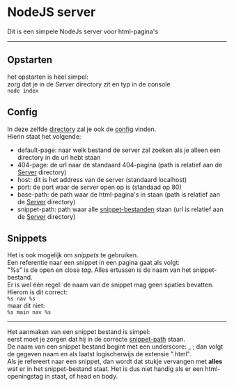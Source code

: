 # NodeJS server
Dit is een simpele NodeJs server voor html-pagina's
***

## Opstarten
het opstarten is heel simpel:  
zorg dat je in de *Server* directory zit en typ in de console  
`node index`

## Config
In deze zelfde [directory](./Server/) zal je ook de [config](./Server/config.json) vinden.  
Hierin staat het volgende:
- default-page: naar welk bestand de server zal zoeken als je alleen een directory in de url hebt staan
- 404-page: de url naar de standaard 404-pagina (path is relatief aan de [Server](./Server/) directory)
- host: dit is het address van de server (standaard localhost)
- port: de port waar de server open op is (standaad op 80)
- base-path: de path waar de html-pagina's in staan (path is relatief aan de [Server](./Server/) directory)
- snippet-path: path waar alle [snippet-bestanden](#Snippets) staan (url is relatief aan de [Server](./Server/) directory)


## Snippets
Het is ook mogelijk om *snippets* te gebruiken.  
Een referentie naar een snippet in een pagina gaat als volgt:  
"%s" is de open en close *tag*. Alles ertussen is de naam van het snippet-bestand.  
Er is wel één regel: de naam van de snippet mag geen spaties bevatten.  
Hierom is dit correct:  
`%s nav %s`  
maar dit niet:  
`%s main nav %s`

***

Het aanmaken van een snippet bestand is simpel:  
eerst moet je zorgen dat hij in de correcte [snippet-path](#Config) staan.  
De naam van een snippet bestand begint met een underscore: \_ ; dan volgt de gegeven naam en als laatst logischerwijs de extensie ".html".  
Als je refereert naar een snippet, dan wordt dat stukje vervangen met **alles** wat er in het snippet-bestand staat. Het is dus niet handig als er een html-openingstag in staat, of head en body.